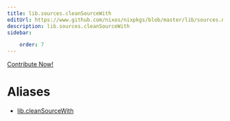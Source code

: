 ```yaml
---
title: lib.sources.cleanSourceWith
editUrl: https://www.github.com/nixos/nixpkgs/blob/master/lib/sources.nix#L76C5
description: lib.sources.cleanSourceWith
sidebar:

    order: 7
---
```


<a href="https://www.github.com/nixos/nixpkgs/blob/master/lib/sources.nix#L76C5">Contribute Now!</a>


# Aliases

- [lib.cleanSourceWith](reference/lib/lib-cleanSourceWith)


